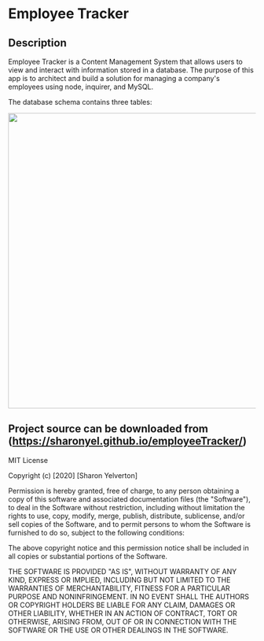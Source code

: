 # Employee Tracker

Description
---

Employee Tracker is a Content Management System that allows users to view and interact with information stored in a database. The purpose of this app is to architect and build a solution for managing a company's employees using node, inquirer, and MySQL.


 The database schema contains three tables:


<img src="/assets/images/s1.jpg" width=600>


Project source can be downloaded from (https://sharonyel.github.io/employeeTracker/)
---

 MIT License

Copyright (c) [2020] [Sharon Yelverton]

Permission is hereby granted, free of charge, to any person obtaining a copy
of this software and associated documentation files (the "Software"), to deal
in the Software without restriction, including without limitation the rights
to use, copy, modify, merge, publish, distribute, sublicense, and/or sell
copies of the Software, and to permit persons to whom the Software is
furnished to do so, subject to the following conditions:

The above copyright notice and this permission notice shall be included in all
copies or substantial portions of the Software.

THE SOFTWARE IS PROVIDED "AS IS", WITHOUT WARRANTY OF ANY KIND, EXPRESS OR
IMPLIED, INCLUDING BUT NOT LIMITED TO THE WARRANTIES OF MERCHANTABILITY,
FITNESS FOR A PARTICULAR PURPOSE AND NONINFRINGEMENT. IN NO EVENT SHALL THE
AUTHORS OR COPYRIGHT HOLDERS BE LIABLE FOR ANY CLAIM, DAMAGES OR OTHER
LIABILITY, WHETHER IN AN ACTION OF CONTRACT, TORT OR OTHERWISE, ARISING FROM,
OUT OF OR IN CONNECTION WITH THE SOFTWARE OR THE USE OR OTHER DEALINGS IN THE
SOFTWARE.

